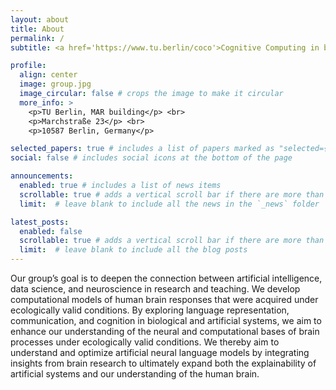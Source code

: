 ```yaml
---
layout: about
title: About
permalink: /
subtitle: <a href='https://www.tu.berlin/coco'>Cognitive Computing in biological and artificial systems @ TU Berlin</a>

profile:
  align: center
  image: group.jpg
  image_circular: false # crops the image to make it circular
  more_info: >
    <p>TU Berlin, MAR building</p> <br>
    <p>Marchstraße 23</p> <br>
    <p>10587 Berlin, Germany</p>

selected_papers: true # includes a list of papers marked as "selected={true}"
social: false # includes social icons at the bottom of the page

announcements:
  enabled: true # includes a list of news items
  scrollable: true # adds a vertical scroll bar if there are more than 3 news items
  limit:  # leave blank to include all the news in the `_news` folder

latest_posts:
  enabled: false
  scrollable: true # adds a vertical scroll bar if there are more than 3 new posts items
  limit:  # leave blank to include all the blog posts
---
```


Our group’s goal is to deepen the connection between artificial intelligence, data science, and neuroscience in research and teaching. We develop computational models of human brain responses that were acquired under ecologically valid conditions. By exploring language representation, communication, and cognition in biological and artificial systems, we aim to enhance our understanding of the neural and computational bases of brain processes under ecologically valid conditions. We thereby aim to understand and optimize artificial neural language models by integrating insights from brain research to ultimately expand both the explainability of artificial systems and our understanding of the human brain. 
